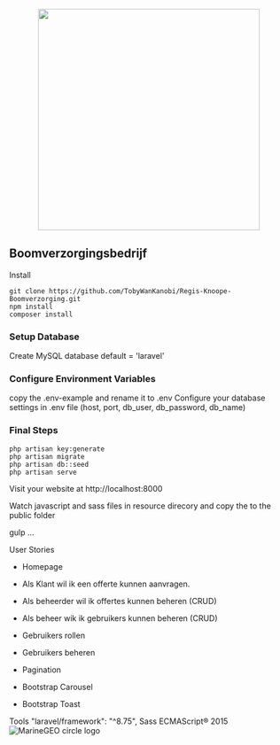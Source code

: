 <p align="center"><a href="https://laravel.com" target="_blank"><img src="https://raw.githubusercontent.com/laravel/art/master/logo-lockup/5%20SVG/2%20CMYK/1%20Full%20Color/laravel-logolockup-cmyk-red.svg" width="400"></a></p>

## Boomverzorgingsbedrijf

Install
```
git clone https://github.com/TobyWanKanobi/Regis-Knoope-Boomverzorging.git
npm install
composer install
```

### Setup Database
Create MySQL database default = 'laravel'

### Configure Environment Variables
copy the .env-example and rename it to .env
Configure your database settings in .env file (host, port, db_user, db_password, db_name)

### Final Steps
```
php artisan key:generate
php artisan migrate
php artisan db::seed
php artisan serve
```

Visit your website at http://localhost:8000

Watch javascript and sass files in resource direcory and copy the to the public folder

gulp
...


User Stories
- Homepage
- Als Klant wil ik een offerte kunnen aanvragen.
- Als beheerder wil ik offertes kunnen beheren (CRUD)
- Als beheer wik ik gebruikers kunnen beheren (CRUD)
- Gebruikers rollen
- Gebruikers beheren

- Pagination
- Bootstrap Carousel
- Bootstrap Toast

Tools
  "laravel/framework": "^8.75",
Sass
ECMAScript® 2015
![MarineGEO circle logo](https://jeremyrajan.gallerycdn.vsassets.io/extensions/jeremyrajan/vscode-lebab/1.1.0/1661484964543/Microsoft.VisualStudio.Services.Icons.Default "MarineGEO logo")